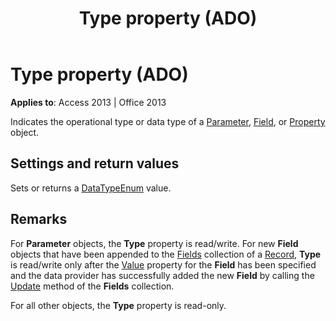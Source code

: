 ﻿---
title: Type property (ADO)
TOCTitle: Type property (ADO)
ms:assetid: 14d99172-2145-05ae-620b-459ba097f05c
ms:mtpsurl: https://msdn.microsoft.com/library/JJ248914(v=office.15)
ms:contentKeyID: 48543397
ms.date: 09/18/2015
mtps_version: v=office.15
---

# Type property (ADO)


**Applies to**: Access 2013 | Office 2013

Indicates the operational type or data type of a [Parameter](parameter-object-ado.md), [Field](field-object-ado.md), or [Property](property-object-ado.md) object.

## Settings and return values

Sets or returns a [DataTypeEnum](datatypeenum.md) value.

## Remarks

For **Parameter** objects, the **Type** property is read/write. For new **Field** objects that have been appended to the [Fields](fields-collection-ado.md) collection of a [Record](record-object-ado.md), **Type** is read/write only after the [Value](value-property-ado.md) property for the **Field** has been specified and the data provider has successfully added the new **Field** by calling the [Update](update-method-ado.md) method of the **Fields** collection.

For all other objects, the **Type** property is read-only.

